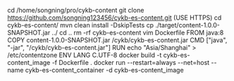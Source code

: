 cd /home/songning/pro/cykb-content
git clone https://github.com/songning123456/cykb-es-content.git (USE HTTPS)
cd cykb-es-content/
mvn clean install -DskipTests
cp ./target/content-1.0.0-SNAPSHOT.jar ../
cd ..
rm -rf cykb-es-content
vim Dockerfile
    FROM java:8
    COPY content-1.0.0-SNAPSHOT.jar /cykb/cykb-es-content.jar
    CMD ["java", "-jar", "/cykb/cykb-es-content.jar"]
    RUN echo "Asia/Shanghai" > /etc/contentzone
    ENV LANG C.UTF-8
docker build -t cykb-es-content_image -f Dockerfile .
docker run --restart=always --net=host --name cykb-es-content_container -d cykb-es-content_image